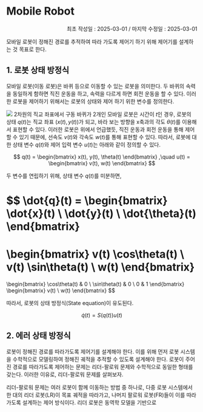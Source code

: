 # Mobile Robot
<p align="right">
최초 작성일 : 2025-03-01 / 마지막 수정일 : 2025-03-01
</p>


모바일 로봇이 정해진 경로를 추적하여 따라 가도록 제어기 하기 위해 제어기를 설계하는 것 목표로 한다.

## 1. 로봇 상태 방정식

모바일 로봇(이동 로봇)은 바퀴 등으로 이동할 수 있는 로봇을 의미한다. 두 바퀴의 속력을 동일하게 함하면 직진 운동을 하고, 속력을 다르게 하면 회전 운동을 할 수 있다. 이러한 로봇을 제어하기 위해서는 로봇의 상태와 제어 하기 위한 변수를 정의한다.

![](image.png)
2차원의 직교 좌표에서 구동 바퀴가 2개인 모바일 로봇은 시간이 $t$인 경우, 로봇의 상태 $q(t)$는 직교 좌표 $(x(t),y(t))$가 되고, 바라 보는 방향을 x축과의 각도 $\theta(t)$를 이용해서 표현할 수 있다. 이러한 로봇은 위에서 언급했듯, 직진 운동과 회전 운동을 통해 제어할 수 있기 때문에, 선속도 $v(t)$와 각속도 $w(t)$를 통해 표현할 수 있다. 따라서, 로봇에 대한 상태 변수 $q(t)$와 제어 입력 변수 $u(t)$는 아래와 같이 정의할 수 있다.

$$
q(t) = 
\begin{bmatrix}
x(t), y(t), \theta(t)
\end{bmatrix}
,\quad
u(t) =
\begin{bmatrix}
v(t), w(t)
\end{bmatrix}
$$

두 변수를 연립하기 위해, 상태 변수 $q(t)$를 미분하면,

$$
\dot{q}(t) =
\begin{bmatrix}
\dot{x}(t) \\
\dot{y}(t) \\
\dot{\theta}(t)
\end{bmatrix}
=
\begin{bmatrix}
v(t) \cos\theta(t) \\
v(t) \sin\theta(t) \\
w(t)
\end{bmatrix}
=
\begin{bmatrix}
\cos\theta(t) & 0 \\
\sin\theta(t) & 0 \\
0 & 1
\end{bmatrix}
\begin{bmatrix}
v(t) \\
w(t)
\end{bmatrix}
$$

따라서, 로봇의 상태 방정식(State equation)이 유도된다.

$$
\dot{q}(t) = S(q(t)) u(t)
$$

## 2. 에러 상태 방정식

로봇이 정해진 경로를 따라가도록 제어기를 설계해야 한다. 이를 위해 먼저 로봇 시스템을 수학적으로 모델링하여 정해진 궤적을 추적할 수 있도록 설계해야 한다. 로봇이 주어진 경로를 따라가도록 제어하는 문제는 리더-팔로워 문제와 수학적으로 동일한 형태를 갖는다. 이러한 이유로, 리더-팔로워 문제를 살펴보자.

리더-팔로워 문제는 여러 로봇이 함께 이동하는 방법 중 하나로, 다중 로봇 시스템에서 한 대의 리더 로봇(LR)이 목표 궤적을 따라가고, 나머지 팔로워 로봇(FR)들이 이를 따라가도록 설계하는 제어 방식이다. 리더 로봇은 동역학 모델을 기반으로 
